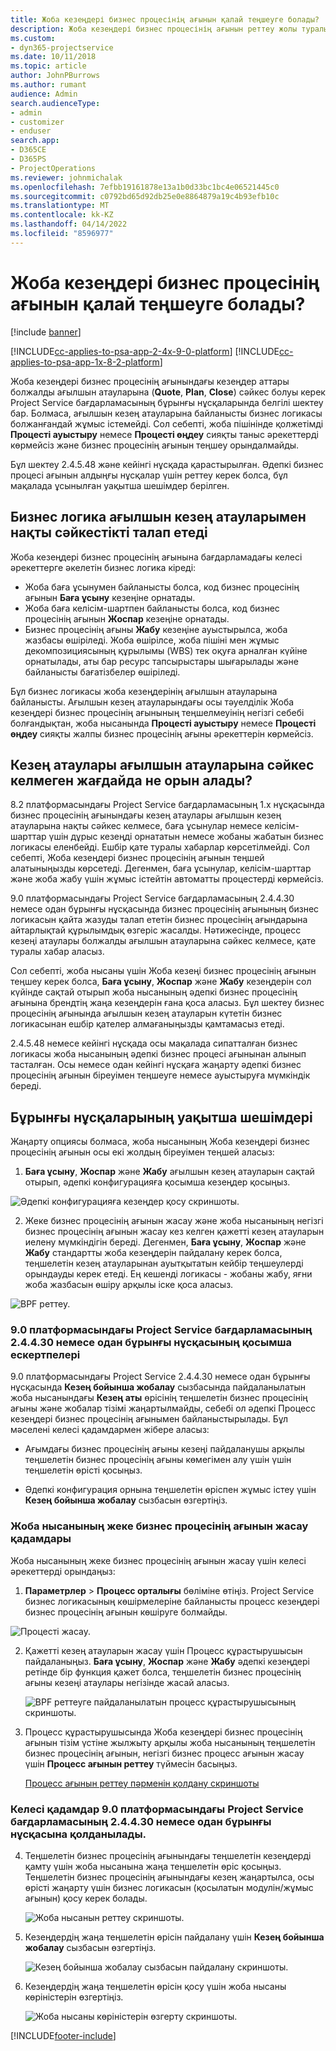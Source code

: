 ```yaml
---
title: Жоба кезеңдері бизнес процесінің ағынын қалай теңшеуге болады?
description: Жоба кезеңдері бизнес процесінің ағынын реттеу жолы туралы жалпы ақпарат.
ms.custom:
- dyn365-projectservice
ms.date: 10/11/2018
ms.topic: article
author: JohnPBurrows
ms.author: rumant
audience: Admin
search.audienceType:
- admin
- customizer
- enduser
search.app:
- D365CE
- D365PS
- ProjectOperations
ms.reviewer: johnmichalak
ms.openlocfilehash: 7efbb19161878e13a1b0d33bc1bc4e06521445c0
ms.sourcegitcommit: c0792bd65d92db25e0e8864879a19c4b93efb10c
ms.translationtype: MT
ms.contentlocale: kk-KZ
ms.lasthandoff: 04/14/2022
ms.locfileid: "8596977"
---
```

# <a name="how-do-i-customize-the-project-stages-business-process-flow"></a>Жоба кезеңдері бизнес процесінің ағынын қалай теңшеуге болады?

[!include [banner](../includes/psa-now-project-operations.md)]

[!INCLUDE[cc-applies-to-psa-app-2-4x-9-0-platform](../includes/cc-applies-to-psa-app-2-4x-9-0-platform.md)]
[!INCLUDE[cc-applies-to-psa-app-1x-8-2-platform](../includes/cc-applies-to-psa-app-1x-8-2-platform.md)]

Жоба кезеңдері бизнес процесінің ағынындағы кезеңдер аттары болжалды ағылшын атауларына (**Quote**, **Plan**, **Close**) сәйкес болуы керек Project Service бағдарламасының бұрынғы нұсқаларында белгілі шектеу бар. Болмаса, ағылшын кезең атауларына байланысты бизнес логикасы болжанғандай жұмыс істемейді. Сол себепті, жоба пішінінде қолжетімді **Процесті ауыстыру** немесе **Процесті өңдеу** сияқты таныс әрекеттерді көрмейсіз және бизнес процесінің ағынын теңшеу орындалмайды. 

Бұл шектеу 2.4.5.48 және кейінгі нұсқада қарастырылған. Әдепкі бизнес процесі ағынын алдыңғы нұсқалар үшін реттеу керек болса, бұл мақалада ұсынылған уақытша шешімдер берілген.  

## <a name="business-logic-requires-an-exact-match-with-english-stage-names"></a>Бизнес логика ағылшын кезең атауларымен нақты сәйкестікті талап етеді

Жоба кезеңдері бизнес процесінің ағынына бағдарламадағы келесі әрекеттерге әкелетін бизнес логика кіреді:
- Жоба баға ұсынумен байланысты болса, код бизнес процесінің ағынын **Баға ұсыну** кезеңіне орнатады.
- Жоба баға келісім-шартпен байланысты болса, код бизнес процесінің ағынын **Жоспар** кезеңіне орнатады.
- Бизнес процесінің ағыны **Жабу** кезеңіне ауыстырылса, жоба жазбасы өшіріледі. Жоба өшірілсе, жоба пішіні мен жұмыс декомпозициясының құрылымы (WBS) тек оқуға арналған күйіне орнатылады, аты бар ресурс тапсырыстары шығарылады және байланысты бағатізбелер өшіріледі.

Бұл бизнес логикасы жоба кезеңдерінің ағылшын атауларына байланысты. Ағылшын кезең атауларындағы осы тәуелділік Жоба кезеңдері бизнес процесінің ағынының теңшелмеуінің негізгі себебі болғандықтан, жоба нысанында **Процесті ауыстыру** немесе **Процесті өңдеу** сияқты жалпы бизнес процесінің ағыны әрекеттерін көрмейсіз.

## <a name="what-happens-if-the-stage-names-dont-match-the-english-names"></a>Кезең атаулары ағылшын атауларына сәйкес келмеген жағдайда не орын алады?

8.2 платформасындағы Project Service бағдарламасының 1.x нұсқасында бизнес процесінің ағынындағы кезең атаулары ағылшын кезең атауларына нақты сәйкес келмесе, баға ұсынулар немесе келісім-шарттар үшін дұрыс кезеңді орнататын немесе жобаны жабатын бизнес логикасы еленбейді. Ешбір қате туралы хабарлар көрсетілмейді. Сол себепті, Жоба кезеңдері бизнес процесінің ағынын теңшей алатыныңызды көрсетеді. Дегенмен, баға ұсынулар, келісім-шарттар және жоба жабу үшін жұмыс істейтін автоматты процестерді көрмейсіз.

9.0 платформасындағы Project Service бағдарламасының 2.4.4.30 немесе одан бұрынғы нұсқасында бизнес процесінің ағынының бизнес логикасын қайта жазуды талап ететін бизнес процесінің ағындарына айтарлықтай құрылымдық өзгеріс жасалды. Нәтижесінде, процесс кезеңі атаулары болжалды ағылшын атауларына сәйкес келмесе, қате туралы хабар аласыз. 

Сол себепті, жоба нысаны үшін Жоба кезеңі бизнес процесінің ағынын теңшеу керек болса, **Баға ұсыну**, **Жоспар** және **Жабу** кезеңдерін сол күйінде сақтай отырып жоба нысанының әдепкі бизнес процесінің ағынына брендтің жаңа кезеңдерін ғана қоса аласыз. Бұл шектеу бизнес процесінің ағынында ағылшын кезең атауларын күтетін бизнес логикасынан ешбір қателер алмағаныңызды қамтамасыз етеді.

2.4.5.48 немесе кейінгі нұсқада осы мақалада сипатталған бизнес логикасы жоба нысанының әдепкі бизнес процесі ағынынан алынып тасталған. Осы немесе одан кейінгі нұсқаға жаңарту әдепкі бизнес процесінің ағынын біреуімен теңшеуге немесе ауыстыруға мүмкіндік береді. 

## <a name="workarounds-for-earlier-versions"></a>Бұрынғы нұсқаларының уақытша шешімдері

Жаңарту опциясы болмаса, жоба нысанының Жоба кезеңдері бизнес процесінің ағынын осы екі жолдың біреуімен теңшей аласыз:

1. **Баға ұсыну**, **Жоспар** және **Жабу** ағылшын кезең атауларын сақтай отырып, әдепкі конфигурацияға қосымша кезеңдер қосыңыз.


![Әдепкі конфигурацияға кезеңдер қосу скриншоты.](media/FAQ-Customize-BPF-1.png)
 
2. Жеке бизнес процесінің ағынын жасау және жоба нысанының негізгі бизнес процесінің ағынын жасау кез келген қажетті кезең атауларын иелену мүмкіндігін береді. Дегенмен, **Баға ұсыну**, **Жоспар** және **Жабу** стандартты жоба кезеңдерін пайдалану керек болса, теңшелетін кезең атауларынан ауытқытатын кейбір теңшеулерді орындауды керек етеді. Ең кешенді логикасы - жобаны жабу, яғни жоба жазбасын өшіру арқылы іске қоса аласыз.

![BPF реттеу.](media/FAQ-Customize-BPF-2.png)

### <a name="additional-considerations-for-project-service-app-version-24430-or-earlier-on-platform-90"></a>9.0 платформасындағы Project Service бағдарламасының 2.4.4.30 немесе одан бұрынғы нұсқасының қосымша ескертпелері

9.0 платформасындағы Project Service 2.4.4.30 немесе одан бұрынғы нұсқасында **Кезең бойынша жобалау** сызбасында пайдаланылатын жоба нысанындағы **Кезең аты** өрісінің теңшелетін бизнес процесінің ағыны және жобалар тізімі жаңартылмайды, себебі ол әдепкі Процесс кезеңдері бизнес процесінің ағынымен байланыстырылады. Бұл мәселені келесі қадамдармен жібере аласыз:

- Ағымдағы бизнес процесінің ағыны кезеңі пайдаланушы арқылы теңшелетін бизнес процесінің ағыны көмегімен алу үшін үшін теңшелетін өрісті қосыңыз.

- Әдепкі конфигурация орнына теңшелетін өріспен жұмыс істеу үшін **Кезең бойынша жобалау** сызбасын өзгертіңіз.

### <a name="steps-to-create-your-own-business-process-flow-for-the-project-entity"></a>Жоба нысанының жеке бизнес процесінің ағынын жасау қадамдары

Жоба нысанының жеке бизнес процесінің ағынын жасау үшін келесі әрекеттерді орындаңыз:

1. **Параметрлер** > **Процесс орталығы** бөліміне өтіңіз. Project Service бизнес логикасының көшірмелеріне байланысты процесс кезеңдері бизнес процесінің ағынын көшіруге болмайды.

  ![Процесті жасау.](media/FAQ-Customize-BPF-3.png)

2. Қажетті кезең атауларын жасау үшін Процесс құрастырушысын пайдаланыңыз. **Баға ұсыну**, **Жоспар** және **Жабу** әдепкі кезеңдері ретінде бір функция қажет болса, теңшелетін бизнес процесінің ағыны кезеңі атаулары негізінде жасай аласыз.

   ![BPF реттеуге пайдаланылатын процесс құрастырушысының скриншоты.](media/FAQ-Customize-BPF-4.png) 

3. Процесс құрастырушысында Жоба кезеңдері бизнес процесінің ағынын тізім үстіне жылжыту арқылы жоба нысанының теңшелетін бизнес процесінің ағынын, негізгі бизнес процесс ағынын жасау үшін **Процесс ағынын реттеу** түймесін басыңыз.


   [Процесс ағынын реттеу пәрменін қолдану скриншоты](media/FAQ-Customize-BPF-5-720.png)

### <a name="the-following-steps-apply-to-project-service-app-24430-or-earlier-on-the-90-platform"></a>Келесі қадамдар 9.0 платформасындағы Project Service бағдарламасының 2.4.4.30 немесе одан бұрынғы нұсқасына қолданылады.

4. Теңшелетін бизнес процесінің ағынындағы теңшелетін кезеңдерді қамту үшін жоба нысанына жаңа теңшелетін өріс қосыңыз. Теңшелетін бизнес процесінің ағынындағы кезең жаңартылса, осы өрісті жаңарту үшін бизнес логикасын (қосылатын модулін/жұмыс ағынын) қосу керек болады.

   ![Жоба нысанын реттеу скриншоты.](media/FAQ-Customize-BPF-6-720.png)

5. Кезеңдердің жаңа теңшелетін өрісін пайдалану үшін **Кезең бойынша жобалау** сызбасын өзгертіңіз.

   ![Кезең бойынша жобалау сызбасын пайдалану скриншоты.](media/FAQ-Customize-BPF-7-720.png)

6. Кезеңдердің жаңа теңшелетін өрісін қосу үшін жоба нысаны көріністерін өзгертіңіз.

   ![Жоба нысаны көріністерін өзгерту скриншоты.](media/FAQ-Customize-BPF-8-720.png)



[!INCLUDE[footer-include](../includes/footer-banner.md)]
